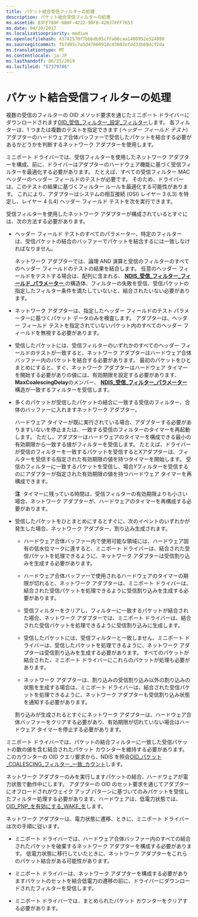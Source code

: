 ```yaml
---
title: パケット結合受信フィルターの処理
description: パケット結合受信フィルターの処理
ms.assetid: 83FF780F-6B8F-4222-90F0-42037FFF7653
ms.date: 04/20/2017
ms.localizationpriority: medium
ms.openlocfilehash: 43742570f7bbbdb95cffa06caa1408952e324998
ms.sourcegitcommit: fb7d95c7a5d47860918cd3602efdd33b69dcf2da
ms.translationtype: MT
ms.contentlocale: ja-JP
ms.lasthandoff: 06/25/2019
ms.locfileid: "67379786"
---
```

# <a name="handling-packet-coalescing-receive-filters"></a>パケット結合受信フィルターの処理


複数の受信のフィルターの OID メソッド要求を通じたミニポート ドライバーにダウンロードされます[OID\_受信\_フィルター\_設定\_フィルター](https://docs.microsoft.com/windows-hardware/drivers/network/oid-receive-filter-set-filter)します。 各フィルターは、1 つまたは複数のテストを指定できます (*ヘッダー フィールド テスト*) アダプターのハードウェア合体バッファーで受信したパケットを結合する必要があるかどうかを判断するネットワーク アダプターを使用します。

ミニポート ドライバーでは、受信フィルターを使用したネットワーク アダプターを構成、前に、ドライバーはアダプターのハードウェア機能に基づく受信フィルターを最適化する必要があります。 たとえば、すべての受信フィルター MAC ヘッダーのヘッダー フィールドのテストが必要です。 そのため、ドライバーは、このテストの結果に基づくフィルター ルールを最適化する可能性があります。 これにより、アダプターはシステムの相互接続 (OSI) レイヤー 3 (L3) を特定し、レイヤー 4 (L4) ヘッダー フィールド テストを次を実行できます。

受信フィルターを使用したネットワーク アダプターが構成されているとすぐには、次の方法する必要があります。

-   ヘッダー フィールド テストのすべてのパラメーター、特定のフィルターは、受信パケットの結合のバッファーでパケットを結合するには一致しなければなりません。

    ネットワーク アダプターでは、論理 AND 演算と受信のフィルターのすべてのヘッダー フィールドのテストの結果を結合します。 任意のヘッダー フィールドをテストする場合は、配列に含まれる、 [ **NDIS\_受信\_フィルター\_フィールド\_パラメーター** ](https://docs.microsoft.com/windows-hardware/drivers/ddi/content/ntddndis/ns-ntddndis-_ndis_receive_filter_field_parameters)の構造体、フィルターの失敗を受信、受信パケットの指定したフィルター条件を満たしていないと、結合されたいない必要があります。

-   ネットワーク アダプターは、指定したヘッダー フィールドのテスト パラメーターに基づくパケット データのみを検査します。 アダプターは、ヘッダー フィールド テストを指定されていないパケット内のすべてのヘッダー フィールドを無視する必要があります。

-   受信したパケットには、受信フィルターのいずれかのすべてのヘッダー フィールドのテストが一致すると、ネットワーク アダプターはハードウェア合体バッファー内のパケットを結合する必要があります。 最初のパケットをひとまとめにすると、すぐ、ネットワーク アダプターはハードウェア タイマーを開始する必要がありの値には、有効期限を設定する必要があります、 **MaxCoalescingDelay**のメンバー、 [ **NDIS\_受信\_フィルター\_パラメーター** ](https://docs.microsoft.com/windows-hardware/drivers/ddi/content/ntddndis/ns-ntddndis-_ndis_receive_filter_parameters)構造が一致するフィルターを受信します。

-   多くのパケットが受信したパケットの結合に一致する受信のフィルター、合体のバッファーに入れますネットワーク アダプター。

    ハードウェア タイマーが既に実行されている場合、アダプターする必要がありますいないを停止または、一致する受信のフィルターのタイマーを再起動します。 ただし、アダプターはハードウェアのタイマーを構成できる最小の有効期限から一致する値がフィルターを受信します。 たとえば、ドライバーが受信のフィルターを一致するパケットを受信すると*X*アダプターは、フィルターを受信する指定された有効期限の値を持つタイマーを開始します。 受信のフィルターに一致するパケットを受信し、場合*Y*フィルターを受信するのにアダプターが指定された有効期限の値を持つハードウェア タイマーを再構成できます。

    **注**  タイマーに残っている時間は、受信フィルターの有効期限よりも小さい場合、ネットワーク アダプターが、ハードウェアのタイマーを再構成する必要があります。

     

-   受信したパケットをひとまとめにするとすぐに、次のイベントのいずれかが発生した場合、ネットワーク アダプター、割り込み生成されます。

    -   ハードウェア合体バッファー内で使用可能な領域には、ハードウェア固有の低水位マークに達すると、ミニポート ドライバーは、結合された受信パケットを処理できるように、ネットワーク アダプターは受信割り込みを生成する必要があります。

    -   ハードウェア合体バッファーで使用されるハードウェアのタイマーの期限が切れると、ネットワーク アダプターは、ミニポート ドライバーは、結合された受信パケットを処理できるように受信割り込みを生成する必要があります。

    -   受信フィルターをクリアし、フィルターに一致するパケットが結合された場合、ネットワーク アダプターでは、ミニポート ドライバーは、結合された受信パケットを処理できるように受信割り込みに生成します。

    -   受信したパケットには、受信フィルターと一致しません、ミニポート ドライバーは、受信したパケットを処理できるように、ネットワーク アダプターは受信割り込みを生成する必要があります。 すべてのパケットが結合された、ミニポート ドライバーにこれらのパケットが処理も必要があります。

    -   ネットワーク アダプターは、割り込みの受信割り込み以外の割り込みの状態を生成する場合は、ミニポート ドライバーは、結合された受信パケットを処理できるように、ネットワーク アダプターも受信割り込み状態を通知する必要があります。

    割り込みが生成されるとすぐにネットワーク アダプターは、ハードウェア合体バッファーをクリアする必要があり、有効期限が切れていない場合はハードウェア タイマーを停止する必要があります。

ミニポート ドライバーでは、パケットの結合フィルターに一致した受信パケットの数の値を含む結合されたパケット カウンターを維持する必要があります。 このカウンターの OID クエリ要求から、NDIS を照会[OID\_パケット\_COALESCING\_フィルター\_一致\_カウント](https://docs.microsoft.com/windows-hardware/drivers/network/oid-packet-coalescing-filter-match-count)します。

ネットワーク アダプターのみを実行しますパケットの結合、ハードウェアが電力状態で動作中にします。 アダプターの OID のセット要求を通じてアダプターにオフロードされがウェイク アップ パターンに基づいてのみパケットを受信したフィルター処理する必要があります、ハードウェアは、低電力状態では、 [OID\_PNP\_を有効にする\_WAKE\_を](https://docs.microsoft.com/windows-hardware/drivers/network/oid-pnp-enable-wake-up)します。

ネットワーク アダプターは、電力状態に遷移、ときに、ミニポート ドライバーは次の手順に従います。

-   ミニポート ドライバーでは、ハードウェア合体バッファー内のすべての結合されたパケットを破棄するネットワーク アダプターを構成する必要があります。 低電力状態に移行していたときに、ネットワーク アダプターをこれらのパケット結合がある可能性があります。

-   ミニポート ドライバーは、ネットワーク アダプターを構成する必要がありますパケットのセットを結合低電力の遷移の前に、ドライバーにダウンロードされたフィルターを受信します。

-   ミニポート ドライバーでは、まとめられたパケット カウンターをクリアする必要があります。

 

 





